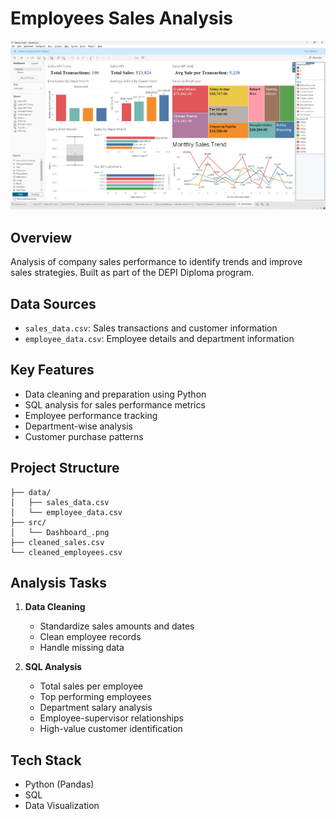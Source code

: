 # Employees Sales Analysis

![Sales Dashboard](src/Dashboard_.png)

## Overview
Analysis of company sales performance to identify trends and improve sales strategies. Built as part of the DEPI Diploma program.

## Data Sources
- `sales_data.csv`: Sales transactions and customer information
- `employee_data.csv`: Employee details and department information

## Key Features
- Data cleaning and preparation using Python
- SQL analysis for sales performance metrics
- Employee performance tracking
- Department-wise analysis
- Customer purchase patterns

## Project Structure
```
├── data/
│   ├── sales_data.csv
│   └── employee_data.csv
├── src/
│   └── Dashboard_.png
├── cleaned_sales.csv
└── cleaned_employees.csv
```

## Analysis Tasks
1. **Data Cleaning**
   - Standardize sales amounts and dates
   - Clean employee records
   - Handle missing data

2. **SQL Analysis**
   - Total sales per employee
   - Top performing employees
   - Department salary analysis
   - Employee-supervisor relationships
   - High-value customer identification

## Tech Stack
- Python (Pandas)
- SQL
- Data Visualization